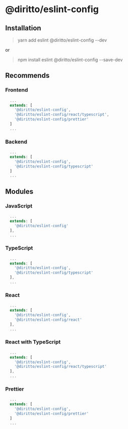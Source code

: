 # @diritto/eslint-config

## Installation
> yarn add eslint @diritto/eslint-config --dev

or

> npm install eslint @diritto/eslint-config --save-dev

## Recommends

### Frontend
```js
  ...
  extends: [
    '@diritto/eslint-config',
    '@diritto/eslint-config/react/typescript',
    '@diritto/eslint-config/prettier'
  ]
  ...
```

### Backend
```js
  ...
  extends: [
    '@diritto/eslint-config',
    '@diritto/eslint-config/typescript'
  ]
  ...
```

## Modules

### JavaScript
```js
  ...
  extends: [
    '@diritto/eslint-config'
  ],
  ...
```

### TypeScript
```js
  ...
  extends: [
    '@diritto/eslint-config',
    '@diritto/eslint-config/typescript'
  ],
  ...
```

### React
```js
  ...
  extends: [
    '@diritto/eslint-config',
    '@diritto/eslint-config/react'
  ],
  ...
```

### React with TypeScript
```js
  ...
  extends: [
    '@diritto/eslint-config',
    '@diritto/eslint-config/react/typescript'
  ],
  ...
```

### Prettier
```js
  ...
  extends: [
    '@diritto/eslint-config',
    '@diritto/eslint-config/prettier'
  ]
  ...
```
